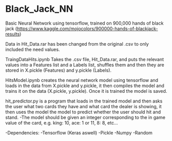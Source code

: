 # Black_Jack_NN

Basic Neural Network using tensorflow, trained on 900,000 hands of black jack (https://www.kaggle.com/mojocolors/900000-hands-of-blackjack-results)

Data in Hit_Data.rar has been changed from the original .csv to only included the need values.

TraingDataHits.ipynb Takes the .csv file, Hit_Data.rar, and puts the relevant values into a Features list and a Labels list,
shuffles them and then they are stored in X.pickle (Features) and y.pickle (Labels).

HitsModel.ipynb creates the neural network model using tensorflow and loads in the data from X.pickle and y.pickle, it then
compiles the model and trains it on the data (X.pickle, y.pickle). Once it is trained the model is saved.

hit_predictor.py is a program that loads in the trained model and then asks the user what two cards they have and what card
the dealer is showing, it then uses the model the model to predict whether the user should hit and stand.
  -The model should be given an integer corresponding to the in game value of the card, e.g. king: 10, ace: 1 or 11, 8: 8, etc...

-Dependencies:
    -Tensorflow (Keras aswell)
    -Pickle
    -Numpy
    -Random
